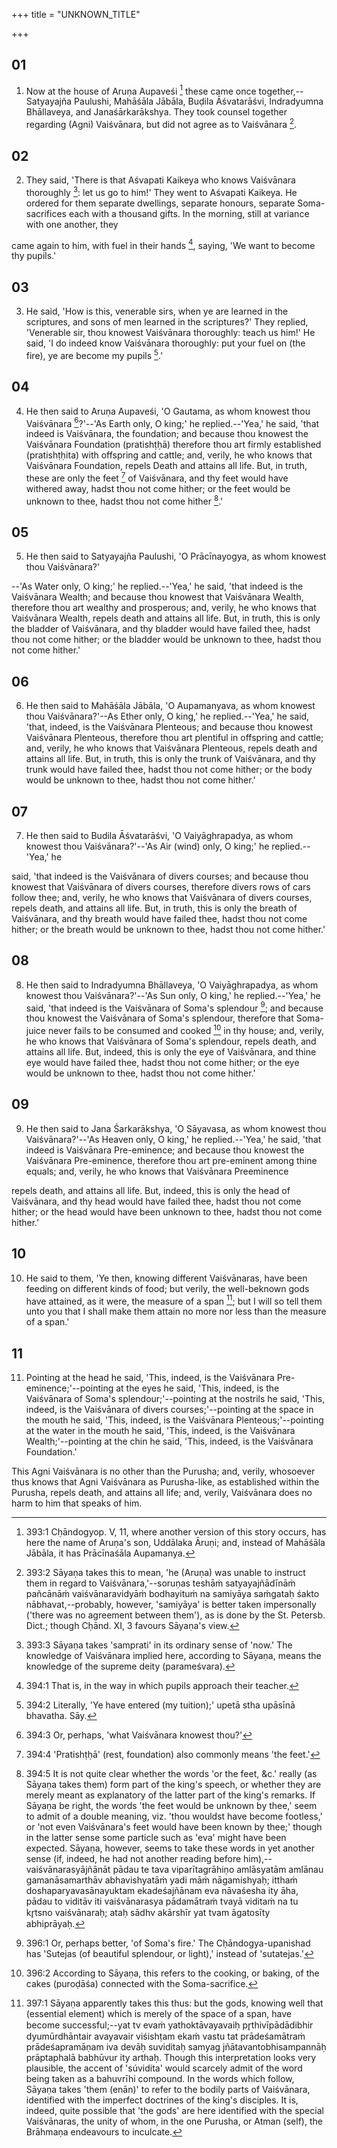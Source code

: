 +++
title = "UNKNOWN_TITLE"

+++


## 01
1. Now at the house of Aruṇa Aupaveśi [^egg_796] these came once together,--Satyayajña Paulushi, Mahāśāla Jābāla, Buḍila Āśvatarāśvi, Indradyumna Bhāllaveya, and Janaśārkarākshya. They took counsel together regarding (Agni) Vaiśvānara, but did not agree as to Vaiśvānara [^egg_797].

[^egg_796]: 393:1 Cḥāndogyop. V, 11, where another version of this story occurs, has here the name of Aruṇa's son, Uddālaka Āruṇi; and, instead of Mahāśāla Jābāla, it has Prācīnaśāla Aupamanya.

[^egg_797]: 393:2 Sāyaṇa takes this to mean, 'he (Aruṇa) was unable to instruct them in regard to Vaiśvānara,'--soruṇas teshāṁ satyayajñādīnāṁ pañcānāṁ vaiśvānaravidyāṁ bodhayituṁ na samiyāya saṁgataḥ śakto nābhavat,--probably, however, 'samiyāya' is better taken impersonally ('there was no agreement between them'), as is done by the St. Petersb. Dict.; though Cḥānd. XI, 3 favours Sāyaṇa's view.

## 02
2. They said, 'There is that Aśvapati Kaikeya who knows Vaiśvānara thoroughly [^egg_798]: let us go to him!' They went to Aśvapati Kaikeya. He ordered for them separate dwellings, separate honours, separate Soma-sacrifices each with a thousand gifts. In the morning, still at variance with one another, they

[^egg_798]: 393:3 Sāyaṇa takes 'samprati' in its ordinary sense of 'now.' The knowledge of Vaiśvānara implied here, according to Sāyaṇa, means the knowledge of the supreme deity (parameśvara).

came again to him, with fuel in their hands [^egg_799], saying, 'We want to become thy pupils.'

[^egg_799]: 394:1 That is, in the way in which pupils approach their teacher.

## 03
3. He said, 'How is this, venerable sirs, when ye are learned in the scriptures, and sons of men learned in the scriptures?' They replied, 'Venerable sir, thou knowest Vaiśvānara thoroughly: teach us him!' He said, 'I do indeed know Vaiśvānara thoroughly: put your fuel on (the fire), ye are become my pupils [^egg_800].'

[^egg_800]: 394:2 Literally, 'Ye have entered (my tuition);' upetā stha upāsīnā bhavatha. Sāy.

## 04
4. He then said to Aruṇa Aupaveśi, 'O Gautama, as whom knowest thou Vaiśvānara [^egg_801]?'--'As Earth only, O king;' he replied.--'Yea,' he said, 'that indeed is Vaiśvānara, the foundation; and because thou knowest the Vaiśvānara Foundation (pratishṭḥā) therefore thou art firmly established (pratishṭḥita) with offspring and cattle; and, verily, he who knows that Vaiśvānara Foundation, repels Death and attains all life. But, in truth, these are only the feet [^egg_802] of Vaiśvānara, and thy feet would have withered away, hadst thou not come hither; or the feet would be unknown to thee, hadst thou not come hither [^egg_803].'

[^egg_801]: 394:3 Or, perhaps, 'what Vaiśvānara knowest thou?'

[^egg_802]: 394:4 'Pratishṭḥā' (rest, foundation) also commonly means 'the feet.'

[^egg_803]: 394:5 It is not quite clear whether the words 'or the feet, &c.' really (as Sāyaṇa takes them) form part of the king's speech, or whether they are merely meant as explanatory of the latter part of the king's remarks. If Sāyaṇa be right, the words 'the feet would be unknown by thee,' seem to admit of a double meaning, viz. 'thou wouldst  have become footless,' or 'not even Vaiśvānara's feet would have been known by thee;' though in the latter sense some particle such as 'eva' might have been expected. Sāyaṇa, however, seems to take these words in yet another sense (if, indeed, he had not another reading before him),--vaiśvānarasyājñānāt pādau te tava viparītagrāhiṇo amlāsyatām amlānau gamanāsamarthāv abhavishyatāṁ yadi māṁ nāgamishyaḥ; itthaṁ doshaparyavasānayuktam ekadeśajñānam eva nāvaśesha ity āha, pādau to viditāv iti vaiśvānarasya pādamātraṁ tvayā viditaṁ na tu kr̥tsno vaiśvānaraḥ; ataḥ sādhv akārshīr yat tvam āgatosīty abhiprāyaḥ.

## 05
5. He then said to Satyayajña Paulushi, 'O Prācīnayogya, as whom knowest thou Vaiśvānara?'

 --'As Water only, O king;' he replied.--'Yea,' he said, 'that indeed is the Vaiśvānara Wealth; and because thou knowest that Vaiśvānara Wealth, therefore thou art wealthy and prosperous; and, verily, he who knows that Vaiśvānara Wealth, repels death and attains all life. But, in truth, this is only the bladder of Vaiśvānara, and thy bladder would have failed thee, hadst thou not come hither; or the bladder would be unknown to thee, hadst thou not come hither.'

## 06
6. He then said to Mahāśāla Jābāla, 'O Aupamanyava, as whom knowest thou Vaiśvānara?'--As Ether only, O king,' he replied.--'Yea,' he said, 'that, indeed, is the Vaiśvānara Plenteous; and because thou knowest Vaiśvānara Plenteous, therefore thou art plentiful in offspring and cattle; and, verily, he who knows that Vaiśvānara Plenteous, repels death and attains all life. But, in truth, this is only the trunk of Vaiśvānara, and thy trunk would have failed thee, hadst thou not come hither; or the body would be unknown to thee, hadst thou not come hither.'

## 07
7. He then said to Budila Āśvatarāśvi, 'O Vaiyāghrapadya, as whom knowest thou Vaiśvānara?'--'As Air (wind) only, O king;' he replied.--'Yea,' he

said, 'that indeed is the Vaiśvānara of divers courses; and because thou knowest that Vaiśvānara of divers courses, therefore divers rows of cars follow thee; and, verily, he who knows that Vaiśvānara of divers courses, repels death, and attains all life. But, in truth, this is only the breath of Vaiśvānara, and thy breath would have failed thee, hadst thou not come hither; or the breath would be unknown to thee, hadst thou not come hither.'

## 08
8. He then said to Indradyumna Bhāllaveya, 'O Vaiyāghrapadya, as whom knowest thou Vaiśvānara?'--'As Sun only, O king,' he replied.--'Yea,' he said, 'that indeed is the Vaiśvānara of Soma's splendour [^egg_804]; and because thou knowest the Vaiśvānara of Soma's splendour, therefore that Soma-juice never fails to be consumed and cooked [^egg_805] in thy house; and, verily, he who knows that Vaiśvānara of Soma's splendour, repels death, and attains all life. But, indeed, this is only the eye of Vaiśvānara, and thine eye would have failed thee, hadst thou not come hither; or the eye would be unknown to thee, hadst thou not come hither.'

[^egg_804]: 396:1 Or, perhaps better, 'of Soma's fire.' The Cḥāndogya-upanishad has 'Sutejas (of beautiful splendour, or light),' instead of 'sutatejas.'

[^egg_805]: 396:2 According to Sāyaṇa, this refers to the cooking, or baking, of the cakes (puroḍāśa) connected with the Soma-sacrifice.

## 09
9. He then said to Jana Śarkarākshya, 'O Sāyavasa, as whom knowest thou Vaiśvānara?'--'As Heaven only, O king,' he replied.--'Yea,' he said, 'that indeed is Vaiśvānara Pre-eminence; and because thou knowest the Vaiśvānara Pre-eminence, therefore thou art pre-eminent among thine equals; and, verily, he who knows that Vaiśvānara Preeminence

repels death, and attains all life. But, indeed, this is only the head of Vaiśvānara, and thy head would have failed thee, hadst thou not come hither; or the head would have been unknown to thee, hadst thou not come hither.'

## 10
10. He said to them, 'Ye then, knowing different Vaiśvānaras, have been feeding on different kinds of food; but verily, the well-beknown gods have attained, as it were, the measure of a span [^egg_806]; but I will so tell them unto you that I shall make them attain no more nor less than the measure of a span.'

[^egg_806]: 397:1 Sāyaṇa apparently takes this thus: but the gods, knowing well that (essential element) which is merely of the space of a span, have become successful;--yat tv evaṁ yathoktāvayavaiḥ pr̥thivīpādādibhir dyumūrdhāntair avayavair viśishṭam ekaṁ vastu tat prādeśamātraṁ prādeśapramāṇam iva devāḥ suviditaḥ samyag jñātavantobhisampannāḥ prāptaphalā babhūvur ity arthaḥ. Though this interpretation looks very plausible, the accent of 'súvidita' would scarcely admit of the word being taken as a bahuvrīhi compound. In the words which follow, Sāyaṇa takes 'them (enān)' to refer to the bodily parts of Vaiśvānara, identified with the imperfect doctrines of the king's disciples. It is, indeed, quite possible that 'the gods' are here identified with the special Vaiśvānaras, the unity of whom, in the one Purusha, or Atman (self), the Brāhmaṇa endeavours to inculcate.

## 11
11. Pointing at the head he said, 'This, indeed, is the Vaiśvānara Pre-eminence;'--pointing at the eyes he said, 'This, indeed, is the Vaiśvānara of Soma's splendour;'--pointing at the nostrils he said, 'This, indeed, is the Vaiśvānara of divers courses;'--pointing at the space in the mouth he said, 'This, indeed, is the Vaiśvānara Plenteous;'--pointing at the water in the mouth he said, 'This, indeed, is the Vaiśvānara Wealth;'--pointing at the chin he said, 'This, indeed, is the Vaiśvānara Foundation.'

 This Agni Vaiśvānara is no other than the Purusha; and, verily, whosoever thus knows that Agni Vaiśvānara as Purusha-like, as established within the Purusha, repels death, and attains all life; and, verily, Vaiśvānara does no harm to him that speaks of him.

